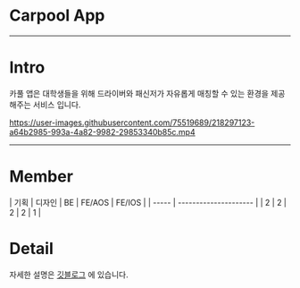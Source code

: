 # Carpool App
---

# Intro

카풀 앱은 대학생들을 위해 드라이버와 패신저가 자유롭게 매칭할 수 있는 환경을 제공해주는 서비스 입니다.

https://user-images.githubusercontent.com/75519689/218297123-a64b2985-993a-4a82-9982-29853340b85c.mp4

---
# Member

| 기획 | 디자인 | BE | FE/AOS | FE/IOS |
| ----- | --------------------- |
| 2 | 2 | 2 | 2 | 1 |

# Detail

자세한 설명은 [깃블로그](https://jowunnal.github.io/projects/carpool/ "link") 에 있습니다.
